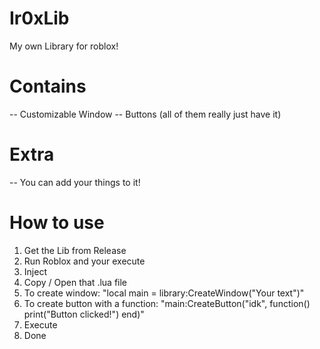# Ir0xLib

My own Library for roblox!

# **Contains**
-- Customizable Window
-- Buttons (all of them really just have it)


# **Extra**
-- You can add your things to it!

# **How to use**
1. Get the Lib from Release
2. Run Roblox and your execute
3. Inject
4. Copy / Open that .lua file
5. To create window: "local main = library:CreateWindow("Your text")"
6. To create button with a function: "main:CreateButton("idk", function()
                                        print("Button clicked!")
                                      end)"
7. Execute
8. Done
